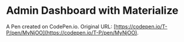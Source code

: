 # Admin Dashboard with Materialize

A Pen created on CodePen.io. Original URL: [https://codepen.io/T-P/pen/MyNjOO](https://codepen.io/T-P/pen/MyNjOO).


